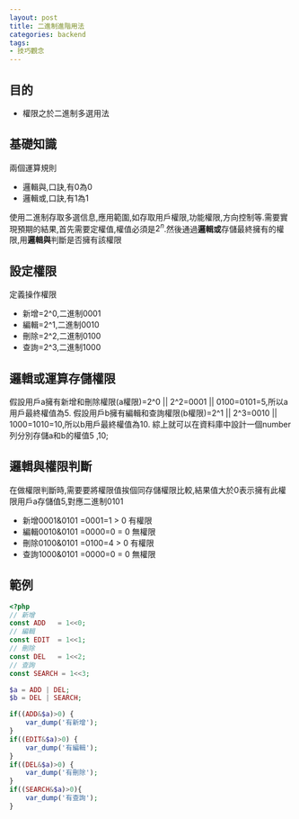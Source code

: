 ```yaml
---
layout: post
title: 二進制進階用法
categories: backend
tags:
- 技巧觀念
---
```

## 目的 ##

 - 權限之於二進制多選用法

 <!-- more -->
 
## 基礎知識 ##

兩個運算規則

 - 邏輯與,口訣,有0為0
 - 邏輯或,口訣,有1為1
 
使用二進制存取多選信息,應用範圍,如存取用戶權限,功能權限,方向控制等.需要實現預期的結果,首先需要定權值,權值必須是$2^n$.然後通過**邏輯或**存儲最終擁有的權限,用**邏輯與**判斷是否擁有該權限

## 設定權限 ##

定義操作權限

 - 新增=2^0,二進制0001
 - 編輯=2^1,二進制0010
 - 刪除=2^2,二進制0100
 - 查詢=2^3,二進制1000
 
## 邏輯或運算存儲權限 ##

假設用戶a擁有新增和刪除權限(a權限)=2^0 || 2^2=0001 || 0100=0101=5,所以a用戶最終權值為5.
假設用戶b擁有編輯和查詢權限(b權限)=2^1 || 2^3=0010 || 1000=1010=10,所以b用戶最終權值為10.
綜上就可以在資料庫中設計一個number列分別存儲a和b的權值5 ,10;

## 邏輯與權限判斷 ##

在做權限判斷時,需要要將權限值挨個同存儲權限比較,結果值大於0表示擁有此權限用戶a存儲值5,對應二進制0101

 - 新增0001&0101 =0001=1 > 0 有權限
 - 編輯0010&0101 =0000=0 = 0 無權限
 - 刪除0100&0101 =0100=4 > 0 有權限
 - 查詢1000&0101 =0000=0 = 0 無權限

## 範例 ##
```php
<?php
// 新增
const ADD   = 1<<0;
// 編輯
const EDIT  = 1<<1;
// 刪除
const DEL   = 1<<2;
// 查詢
const SEARCH = 1<<3;

$a = ADD | DEL;
$b = DEL | SEARCH;

if((ADD&$a)>0) {
    var_dump('有新增');
}
if((EDIT&$a)>0) {
    var_dump('有編輯');
}
if((DEL&$a)>0) {
    var_dump('有刪除');
}
if((SEARCH&$a)>0){
    var_dump('有查詢');
}
```